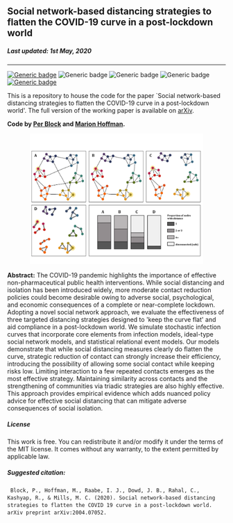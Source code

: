 
## Social network-based distancing strategies to flatten the COVID-19 curve in a post-lockdown world
##### Last updated: 1st May, 2020
--- 
[![Generic badge](https://img.shields.io/badge/License-R-blue.svg)](https://shields.io/) ![Generic badge](https://img.shields.io/badge/Maintained-Yes-green.svg) ![Generic badge](https://img.shields.io/badge/License-MIT-red.svg) ![Generic badge](https://img.shields.io/badge/Maintained-Yes-green.svg) [![Generic badge](https://img.shields.io/badge/License-R-blue.svg)](https://shields.io/)

This is a repository to house the code for the paper `Social network-based distancing strategies to flatten the COVID-19 curve in a post-lockdown world'. The full version of the working paper is available on [arXiv](https://arxiv.org/abs/2004.07052). 

**Code by [Per Block](https://twitter.com/block_per?lang=en-gb) and [Marion Hoffman](https://twitter.com/marion_hof).**

<p align="center">
  <img src="https://github.com/OxfordDemSci/network_corona/blob/master/figures/Figure2.png" width="400"/>
</p>

**Abstract:**
The COVID-19 pandemic highlights the importance of effective non-pharmaceutical public health interventions. While social distancing and isolation has been introduced widely, more moderate contact reduction policies could become desirable owing to adverse social, psychological, and economic consequences of a complete or near-complete lockdown. Adopting a novel social network approach, we evaluate the effectiveness of three targeted distancing strategies designed to 'keep the curve flat' and aid compliance in a post-lockdown world. We simulate stochastic infection curves that incorporate core elements from infection models, ideal-type social network models, and statistical relational event models. Our models demonstrate that while social distancing measures clearly do flatten the curve, strategic reduction of contact can strongly increase their efficiency, introducing the possibility of allowing some social contact while keeping risks low. Limiting interaction to a few repeated contacts emerges as the most effective strategy. Maintaining similarity across contacts and the strengthening of communities via triadic strategies are also highly effective. This approach provides empirical evidence which adds nuanced policy advice for effective social distancing that can mitigate adverse consequences of social isolation.

##### License

This work is free. You can redistribute it and/or modify it under the terms of the MIT license. It comes without any warranty, to the extent permitted by applicable law.

##### Suggested citation:

` Block, P., Hoffman, M., Raabe, I. J., Dowd, J. B., Rahal, C., Kashyap, R., & Mills, M. C. (2020). Social network-based distancing strategies to flatten the COVID 19 curve in a post-lockdown world. arXiv preprint arXiv:2004.07052.`
